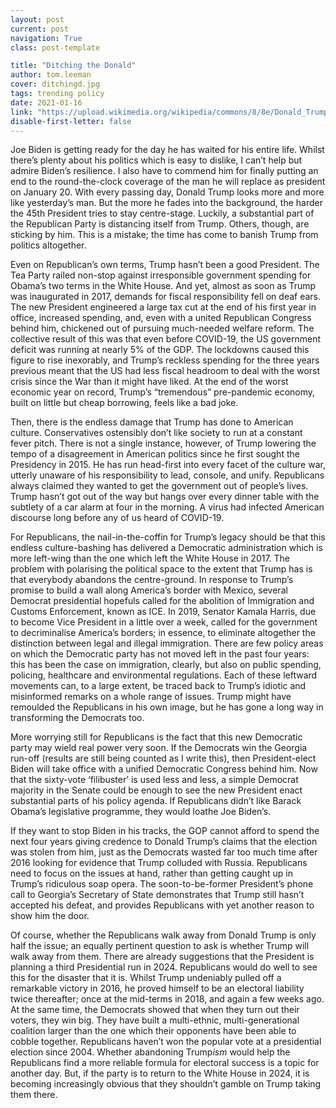 ```yaml
---
layout: post
current: post
navigation: True
class: post-template

title: "Ditching the Donald"
author: tom.leeman
cover: ditchingd.jpg
tags: trending policy
date: 2021-01-16
link: "https://upload.wikimedia.org/wikipedia/commons/8/8e/Donald_Trump_%2839630854045%29.jpg"
disable-first-letter: false
---
```

<p>Joe Biden is getting ready for the day he has waited for his entire life. Whilst there’s plenty about his politics which is easy to dislike, I can’t help but admire Biden’s resilience. I also have to commend him for finally putting an end to the round-the-clock coverage of the man he will replace as president on January 20. With every passing day, Donald Trump looks more and more like yesterday’s man. But the more he fades into the background, the harder the 45th President tries to stay centre-stage. Luckily, a substantial part of the Republican Party is distancing itself from Trump. Others, though, are sticking by him. This is a mistake; the time has come to banish Trump from politics altogether.&nbsp;</p><p>Even on Republican’s own terms, Trump hasn’t been a good President. The Tea Party railed non-stop against irresponsible government spending for Obama’s two terms in the White House. And yet, almost as soon as Trump was inaugurated in 2017, demands for fiscal responsibility fell on deaf ears. The new President engineered a large tax cut at the end of his first year in office, increased spending, and, even with a united Republican Congress behind him, chickened out of pursuing much-needed welfare reform. The collective result of this was that even before COVID-19, the US government deficit was running at nearly 5% of the GDP. The lockdowns caused this figure to rise inexorably, and Trump’s reckless spending for the three years previous meant that the US had less fiscal headroom to deal with the worst crisis since the War than it might have liked. At the end of the worst economic year on record, Trump’s “tremendous” pre-pandemic economy, built on little but cheap borrowing, feels like a bad joke.</p><p>Then, there is the endless damage that Trump has done to American culture. Conservatives ostensibly don’t like society to run at a constant fever pitch. There is not a single instance, however, of Trump lowering the tempo of a disagreement in American politics since he first sought the Presidency in 2015. He has run head-first into every facet of the culture war, utterly unaware of his responsibility to lead, console, and unify. Republicans always claimed they wanted to get the government out of people’s lives. Trump hasn’t got out of the way but hangs over every dinner table with the subtlety of a car alarm at four in the morning. A virus had infected American discourse long before any of us heard of COVID-19.&nbsp;</p><p>For Republicans, the nail-in-the-coffin for Trump’s legacy should be that this endless culture-bashing has delivered a Democratic administration which is more left-wing than the one which left the White House in 2017. The problem with polarising the political space to the extent that Trump has is that everybody abandons the centre-ground. In response to Trump’s promise to build a wall along America’s border with Mexico, several Democrat presidential hopefuls called for the abolition of Immigration and Customs Enforcement, known as ICE. In 2019, Senator Kamala Harris, due to become Vice President in a little over a week, called for the government to decriminalise America’s borders; in essence, to eliminate altogether the distinction between legal and illegal immigration. There are few policy areas on which the Democratic party has not moved left in the past four years: this has been the case on immigration, clearly, but also on public spending, policing, healthcare and environmental regulations. Each of these leftward movements can, to a large extent, be traced back to Trump’s idiotic and misinformed remarks on a whole range of issues. Trump might have remoulded the Republicans in his own image, but he has gone a long way in transforming the Democrats too.&nbsp;</p><p>More worrying still for Republicans is the fact that this new Democratic party may wield real power very soon. If the Democrats win the Georgia run-off (results are still being counted as I write this), then President-elect Biden will take office with a unified Democratic Congress behind him. Now that the sixty-vote ‘filibuster’ is used less and less, a simple Democrat majority in the Senate could be enough to see the new President enact substantial parts of his policy agenda. If Republicans didn’t like Barack Obama’s legislative programme, they would loathe Joe Biden’s.&nbsp;</p><p>If they want to stop Biden in his tracks, the GOP cannot afford to spend the next four years giving credence to Donald Trump’s claims that the election was stolen from him, just as the Democrats wasted far too much time after 2016 looking for evidence that Trump colluded with Russia. Republicans need to focus on the issues at hand, rather than getting caught up in Trump’s ridiculous soap opera. The soon-to-be-former President’s phone call to Georgia’s Secretary of State demonstrates that Trump still hasn’t accepted his defeat, and provides Republicans with yet another reason to show him the door.&nbsp;&nbsp;</p><p>Of course, whether the Republicans walk away from Donald Trump is only half the issue; an equally pertinent question to ask is whether Trump will walk away from them. There are already suggestions that the President is planning a third Presidential run in 2024. Republicans would do well to see this for the disaster that it is. Whilst Trump undeniably pulled off a remarkable victory in 2016, he proved himself to be an electoral liability twice thereafter; once at the mid-terms in 2018, and again a few weeks ago. At the same time, the Democrats showed that when they turn out their voters, they win big. They have built a multi-ethnic, multi-generational coalition larger than the one which their opponents have been able to cobble together. Republicans haven’t won the popular vote at a presidential election since 2004. Whether abandoning Trump<em >ism</em> would help the Republicans find a more reliable formula for electoral success is a topic for another day. But, if the party is to return to the White House in 2024, it is becoming increasingly obvious that they shouldn’t gamble on Trump taking them there.</p>
